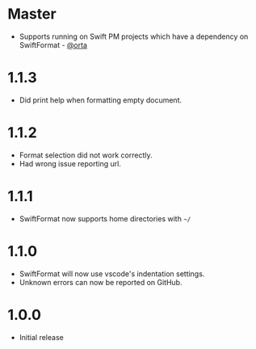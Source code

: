 # Master

* Supports running on Swift PM projects which have a dependency on SwiftFormat - [@orta](https://github.com/orta/)

# 1.1.3

* Did print help when formatting empty document.

# 1.1.2

* Format selection did not work correctly.
* Had wrong issue reporting url.

# 1.1.1

* SwiftFormat now supports home directories with `~/`

# 1.1.0

* SwiftFormat will now use vscode's indentation settings.
* Unknown errors can now be reported on GitHub.

# 1.0.0

* Initial release
